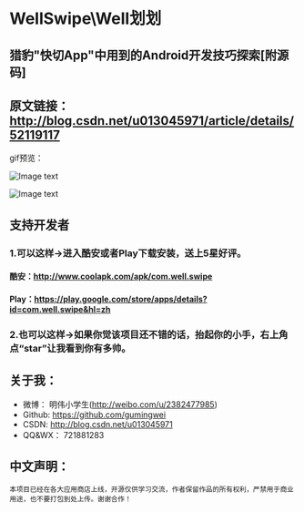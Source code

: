 # WellSwipe\Well划划
## 猎豹"快切App"中用到的Android开发技巧探索[附源码]
## 原文链接：http://blog.csdn.net/u013045971/article/details/52119117
gif预览：

![Image text](https://github.com/gumingwei/WellSwipe/blob/master/app/wellswipe4.gif)

![Image text](https://github.com/gumingwei/WellSwipe/blob/master/app/wellswipe5.gif)


## 支持开发者
### 1.可以这样->进入酷安或者Play下载安装，送上5星好评。
#### 酷安：http://www.coolapk.com/apk/com.well.swipe
#### Play：https://play.google.com/store/apps/details?id=com.well.swipe&hl=zh
### 2.也可以这样->如果你觉该项目还不错的话，抬起你的小手，右上角点“star”让我看到你有多帅。

## 关于我：
* 微博：     明伟小学生(http://weibo.com/u/2382477985)
* Github:   https://github.com/gumingwei
* CSDN:     http://blog.csdn.net/u013045971
* QQ&WX：   721881283

## 中文声明：
```
本项目已经在各大应用商店上线，开源仅供学习交流，作者保留作品的所有权利，严禁用于商业用途，也不要打包到处上传。谢谢合作！
```

